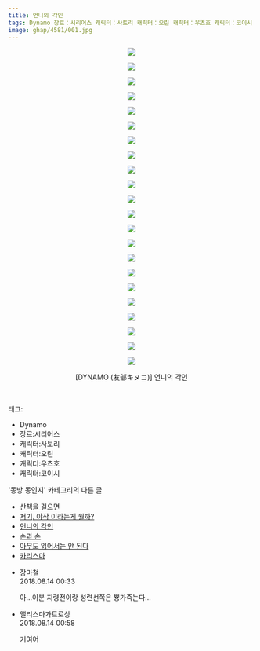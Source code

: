 ```yaml
---
title: 언니의 각인
tags: Dynamo 장르：시리어스 캐릭터：사토리 캐릭터：오린 캐릭터：우츠호 캐릭터：코이시 DYNAMO 友部キヌコ 동방_동인지
image: ghap/4581/001.jpg
---
```

<div class="article">
<p style="text-align: center; clear: none; float: none;"><img src="{{ site.nasurl }}/ghap/4581/001.jpg"/></p>
<p style="text-align: center; clear: none; float: none;"><img src="{{ site.nasurl }}/ghap/4581/002.jpg"/></p>
<p style="text-align: center; clear: none; float: none;"><img src="{{ site.nasurl }}/ghap/4581/003.jpg"/></p>
<p style="text-align: center; clear: none; float: none;"><img src="{{ site.nasurl }}/ghap/4581/004.jpg"/></p>
<p style="text-align: center; clear: none; float: none;"><img src="{{ site.nasurl }}/ghap/4581/005.jpg"/></p>
<p style="text-align: center; clear: none; float: none;"><img src="{{ site.nasurl }}/ghap/4581/006.jpg"/></p>
<p style="text-align: center; clear: none; float: none;"><img src="{{ site.nasurl }}/ghap/4581/007.jpg"/></p>
<p style="text-align: center; clear: none; float: none;"><img src="{{ site.nasurl }}/ghap/4581/008.jpg"/></p>
<p style="text-align: center; clear: none; float: none;"><img src="{{ site.nasurl }}/ghap/4581/009.jpg"/></p>
<p style="text-align: center; clear: none; float: none;"><img src="{{ site.nasurl }}/ghap/4581/010.jpg"/></p>
<p style="text-align: center; clear: none; float: none;"><img src="{{ site.nasurl }}/ghap/4581/011.jpg"/></p>
<p style="text-align: center; clear: none; float: none;"><img src="{{ site.nasurl }}/ghap/4581/012.jpg"/></p>
<p style="text-align: center; clear: none; float: none;"><img src="{{ site.nasurl }}/ghap/4581/013.jpg"/></p>
<p style="text-align: center; clear: none; float: none;"><img src="{{ site.nasurl }}/ghap/4581/014.jpg"/></p>
<p style="text-align: center; clear: none; float: none;"><img src="{{ site.nasurl }}/ghap/4581/015.jpg"/></p>
<p style="text-align: center; clear: none; float: none;"><img src="{{ site.nasurl }}/ghap/4581/016.jpg"/></p>
<p style="text-align: center; clear: none; float: none;"><img src="{{ site.nasurl }}/ghap/4581/017.jpg"/></p>
<p style="text-align: center; clear: none; float: none;"><img src="{{ site.nasurl }}/ghap/4581/018.jpg"/></p>
<p style="text-align: center; clear: none; float: none;"><img src="{{ site.nasurl }}/ghap/4581/019.jpg"/></p>
<p style="text-align: center; clear: none; float: none;"><img src="{{ site.nasurl }}/ghap/4581/020.jpg"/></p>
<p style="text-align: center; clear: none; float: none;"><img src="{{ site.nasurl }}/ghap/4581/021.jpg"/></p>
<p style="text-align: center; clear: none; float: none;"><img src="{{ site.nasurl }}/ghap/4581/022.jpg"/></p>
<p style="text-align: center; clear: none; float: none;">[DYNAMO (友部キヌコ)] 언니의 각인</p>
<p><br/></p>
</div><div class="tagTrail">
<p>태그: </p>
<ul>
<li>Dynamo</li>
<li>장르:시리어스</li>
<li>캐릭터:사토리</li>
<li>캐릭터:오린</li>
<li>캐릭터:우츠호</li>
<li>캐릭터:코이시</li>
</ul>
</div><div class="another">
<p>'동방 동인지' 카테고리의 다른 글</p>
<ul>
<li><a href="/2018-08-13-ghap_4583">산책을 걸으면</a></li>
<li><a href="/2018-08-13-ghap_4582">저기, 야작 이라는게 뭘까?</a></li>
<li><a href="/2018-08-13-ghap_4581">언니의 각인</a></li>
<li><a href="/2018-08-11-ghap_4579">손과 손</a></li>
<li><a href="/2018-08-11-ghap_4578">아무도 읽어서는 안 된다</a></li>
<li><a href="/2018-08-11-ghap_4577">카리스마</a></li>
</ul>
</div><div class="cb_module cb_fluid">
<div class="cb_wrt cb_profile">
<div class="comment">
<ul>
<li class="cb_thumb_off" id="comment15307700">
<div class="cb_comment_area">
<div class="cb_info_area">
<div class="cb_section">
<span class="cb_nick_name">장마철</span>
</div>
<div class="cb_section">
<span class="cb_date">2018.08.14 00:33 </span>
</div>
</div>
<div class="cb_dsc_comment">
<p class="cb_dsc">
											아...이분 지령전이랑 성련선쪽은 뿅가죽는다...
										</p>
</div>
</div></li>
<li class="cb_thumb_off" id="comment15307720">
<div class="cb_comment_area">
<div class="cb_info_area">
<div class="cb_section">
<span class="cb_nick_name">앨리스마가트로상</span>
</div>
<div class="cb_section">
<span class="cb_date">2018.08.14 00:58 </span>
</div>
</div>
<div class="cb_dsc_comment">
<p class="cb_dsc">
											기여어
										</p>
</div>
</div></li>
</ul>
</div>
</div><!-- commentList close -->
</div>